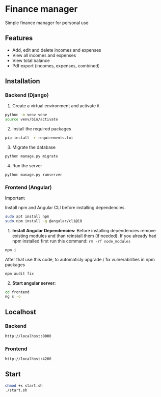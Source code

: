 # Finance manager
Simple finance manager for personal use

## Features
- Add, edit and delete incomes and expenses
- View all incomes and expenses
- View total balance
- Pdf export (incomes, expenses, combined)

## Installation
### Backend (Django)
1. Create a virtual environment and activate it
```bash
python -m venv venv
source venv/bin/activate
```
2. Install the required packages
```bash
pip install -r requirements.txt
```
3. Migrate the database
```bash
python manage.py migrate
```
4. Run the server
```bash
python manage.py runserver
```

### Frontend (Angular)
> [!IMPORTANT]
> Install npm and Angular CLI before installing dependencies.
```bash
sudo apt install npm
sudo npm install -g @angular/cli@18
```
1. **Install Angular Dependencies:**
Before installing dependencies remove existing modules and than reinstall them (if needed). 
If you already had npm installed first run this command: `rm -rf node_modules`
```bash
npm i
```
After that use this code, to automaticly upgrade / fix vulnerabilities in npm packages
```bash
npm audit fix
```
2. **Start angular server:**
```bash
cd frontend
ng s -o
```

## Localhost
### Backend
```bash
http://localhost:8000
```
### Frontend
```bash
http://localhost:4200
```

## Start
```bash
chmod +x start.sh
./start.sh
```